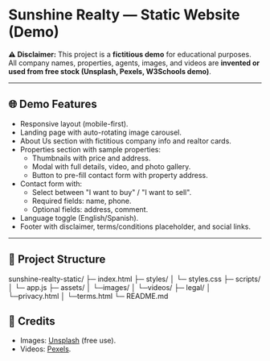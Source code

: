 # Sunshine Realty — Static Website (Demo)

**⚠️ Disclaimer:**
This project is a **fictitious demo** for educational purposes.  
All company names, properties, agents, images, and videos are **invented or used from free stock (Unsplash, Pexels, W3Schools demo)**.

---

## 🌐 Demo Features
- Responsive layout (mobile-first).
- Landing page with auto-rotating image carousel.
- About Us section with fictitious company info and realtor cards.
- Properties section with sample properties:
  - Thumbnails with price and address.
  - Modal with full details, video, and photo gallery.
  - Button to pre-fill contact form with property address.
- Contact form with:
  - Select between "I want to buy" / "I want to sell".
  - Required fields: name, phone.
  - Optional fields: address, comment.
- Language toggle (English/Spanish).
- Footer with disclaimer, terms/conditions placeholder, and social links.

---

## 📂 Project Structure
sunshine-realty-static/
├─ index.html
├─ styles/
│ └─ styles.css
├─ scripts/
│ └─ app.js
├─ assets/
│ └─images/
│ └─videos/
├─ legal/
│ └─privacy.html
│ └─terms.html
└─ README.md

## 🎨 Credits
- Images: [Unsplash](https://unsplash.com) (free use).
- Videos: [Pexels](https://www.pexels.com/).
